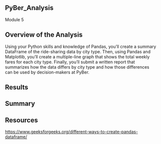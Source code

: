 ## PyBer_Analysis
Module 5

## Overview of the Analysis

 Using your Python skills and knowledge of Pandas, you’ll create a summary DataFrame of the ride-sharing data by city type. Then, using Pandas and Matplotlib, you’ll create a multiple-line graph that shows the total weekly fares for each city type. Finally, you’ll submit a written report that summarizes how the data differs by city type and how those differences can be used by decision-makers at PyBer.

## Results

## Summary

## Resources
https://www.geeksforgeeks.org/different-ways-to-create-pandas-dataframe/